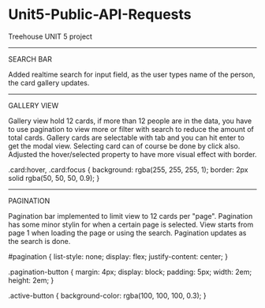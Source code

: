 # Unit5-Public-API-Requests
Treehouse UNIT 5 project 

______________________________________________________________
SEARCH BAR

Added realtime search for input field, as the user types name of the person, the card gallery updates.

______________________________________________________________
GALLERY VIEW

Gallery view hold 12 cards, if more than 12 people are in the data, you have to use pagination to view more or filter with search to reduce the amount of total cards. Gallery cards are selectable with tab and you can hit enter to get the modal view. Selecting card can of course be done by click also. Adjusted the hover/selected property to have more visual effect with border.

.card:hover, .card:focus 
{
background: rgba(255, 255, 255, 1);
border: 2px solid rgba(50, 50, 50, 0.9);
}

______________________________________________________________
PAGINATION

Pagination bar implemented to limit view to 12 cards per "page". Pagination has some minor stylin for when a certain page is selected. View starts from page 1 when loading the page or using the search. Pagination updates as the search is done.

#pagination 
{
list-style: none;
display: flex;
justify-content: center;
}

.pagination-button 
{
margin: 4px;
display: block;
padding: 5px;
width: 2em;
height: 2em;
}

.active-button 
{
background-color: rgba(100, 100, 100, 0.3);
}
